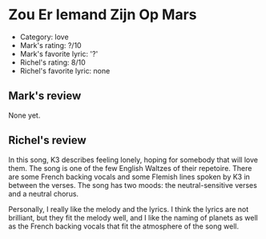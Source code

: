 # Zou Er Iemand Zijn Op Mars

 * Category: love
 * Mark's rating: ?/10
 * Mark's  favorite lyric: '?'
 * Richel's rating: 8/10
 * Richel's favorite lyric: none

## Mark's review

None yet.

## Richel's review

In this song, K3 describes feeling lonely, hoping for somebody that will
love them. The song is one of the few English Waltzes of their
repetoire. There are some French backing vocals and some Flemish lines
spoken by K3 in between the verses. The song has two moods: the
neutral-sensitive verses and a neutral chorus.

Personally, I really like the melody and the lyrics. I think the lyrics
are not brilliant, but they fit the melody well, and I like the naming
of planets as well as the French backing vocals that fit the atmosphere
of the song well.